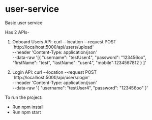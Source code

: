 # user-service

Basic user service

Has 2 APIs-

1. Onboard Users API:
curl --location --request POST 'http://localhost:5000/api/users/upload' \
--header 'Content-Type: application/json' \
--data-raw '[{
    "username": "testUser4",
    "password": "123456oo",
    "firstName": "test",
    "lastName": "user4",
    "mobile":1234567812
}
]'

2. Login API: 
curl --location --request POST 'http://localhost:5000/api/users/login' \
--header 'Content-Type: application/json' \
--data-raw '{
    "username": "testUser4",
    "password": "123456oo"
}'

To run the project:
- Run npm install
- Run npm start
